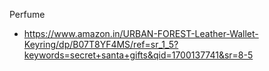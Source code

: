 Perfume

- https://www.amazon.in/URBAN-FOREST-Leather-Wallet-Keyring/dp/B07T8YF4MS/ref=sr_1_5?keywords=secret+santa+gifts&qid=1700137741&sr=8-5